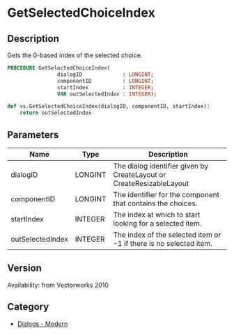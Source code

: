 # GetSelectedChoiceIndex

## Description
Gets the 0-based index of the selected choice.

```pascal
PROCEDURE GetSelectedChoiceIndex(
				dialogID             : LONGINT;
				componentID          : LONGINT;
				startIndex           : INTEGER;
				VAR outSelectedIndex : INTEGER);
```

```python
def vs.GetSelectedChoiceIndex(dialogID, componentID, startIndex):
    return outSelectedIndex
```

## Parameters
|Name|Type|Description|
|---|---|---|
|dialogID|LONGINT|The dialog identifier given by CreateLayout or CreateResizableLayout|
|componentID|LONGINT|The identifier for the component that contains the choices.|
|startIndex|INTEGER|The index at which to start looking for a selected item.|
|outSelectedIndex|INTEGER|The index of the selected item or -1 if there is no selected item.|

## Version
Availability: from Vectorworks 2010

## Category
* [Dialogs - Modern](../Categories/Dialogs%20-%20Modern.md)
